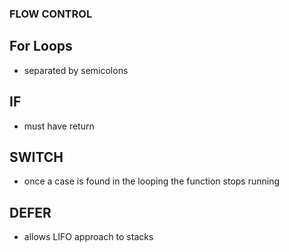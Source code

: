 ### FLOW CONTROL

## For Loops
- separated by semicolons
## IF
- must have return 
## SWITCH
- once a case is found in the looping the function stops running
## DEFER
- allows LIFO approach to stacks